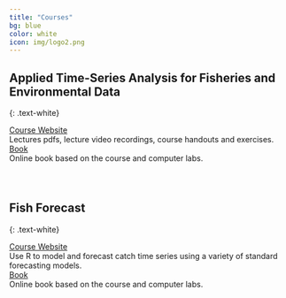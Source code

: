 ```yaml
---
title: "Courses"
bg: blue
color: white
icon: img/logo2.png
---
```


## Applied Time-Series Analysis for Fisheries and Environmental Data
{: .text-white}

<div id="coursescontainer">
<div id="coursesbox">
<a class="boxlinks"  href="https://atsa-es.github.io/atsa/">Course Website</a><br>
Lectures pdfs, lecture video recordings, course handouts and exercises.
</div>
<div id="coursesbox">
<a class="boxlinks" href="https://atsa-es.github.io/atsa-labs/">Book</a><br>
Online book based on the course and computer labs.<br>
</div>
</div>

<div style="padding: 20px"></div>

## Fish Forecast
{: .text-white}

<div id="coursescontainer">
<div id="coursesbox">
<a class="boxlinks"  href="https://fish-forecast.github.io/Fish-Forecast-Webpage/">Course Website</a><br>
Use R to model and forecast catch time series using a variety of standard forecasting models.
</div>
<div id="coursesbox">
<a class="boxlinks" href="https://fish-forecast.github.io/Fish-Forecast-Bookdown/">Book</a><br>
Online book based on the course and computer labs.<br>
</div>
</div>
